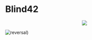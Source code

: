 # Blind42
<div align=center><img src="https://capsule-render.vercel.app/api?type=slice&color=gradient"></div>

![reversal](https://capsule-render.vercel.app/api?type=slice&color=gradient&text=%20asdf%20&height=300&fontSize=100&&rotate=-30))
